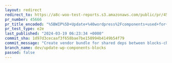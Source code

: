 ```yaml
---
layout: redirect
redirect_to: https://a8c-woo-test-reports.s3.amazonaws.com/public/pr/45666/e2e/index.html
pr_number: 45666
pr_title_encoded: "%5BWIP%5D+Update+%40wordpress%2Fcomponents+used+for+frontend+context+in+blocks."
pr_test_type: e2e
last_published: "2024-03-19 06:23:34 +0000"
commit_sha: 1d97d3cecaaf3f658bae7be150994b4149b54f79
commit_message: "Create vendor bundle for shared deps between blocks-checkout and bloc…"
branch_name: dev/update-wp-components-blocks
passed: false
---
```

